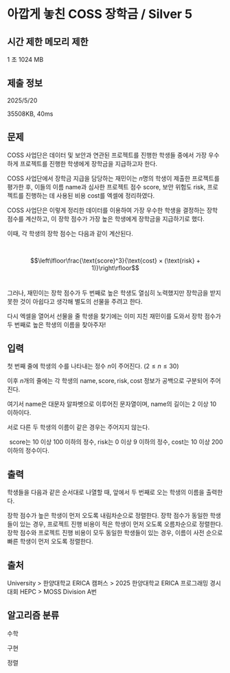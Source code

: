 # 아깝게 놓친 COSS 장학금 / Silver 5
 
## 시간 제한	메모리 제한	
1 초	1024 MB	

## 제출 정보
2025/5/20

35508KB,	40ms

## 문제
COSS 사업단은 데이터 및 보안과 연관된 프로젝트를 진행한 학생들 중에서 가장 우수하게 프로젝트를 진행한 학생에게 장학금을 지급하고자 한다.

COSS 사업단에서 장학금 지급을 담당하는 재민이는 
$n$명의 학생이 제출한 프로젝트를 평가한 후, 이들의 이름 
$\text{name}$과 심사한 프로젝트 점수 
$\text{score}$, 보안 위험도 
$\text{risk}$, 프로젝트를 진행하는 데 사용된 비용 
$\text{cost}$를 엑셀에 정리하였다.

COSS 사업단은 이렇게 정리한 데이터를 이용하여 가장 우수한 학생을 결정하는 장학 점수를 계산하고, 이 장학 점수가 가장 높은 학생에게 장학금을 지급하기로 했다.

이때, 각 학생의 장학 점수는 다음과 같이 계산된다.

 
 
$$\left\lfloor\frac{\text{score}^3}{\text{cost} × (\text{risk} + 1)}\right\rfloor$$ 

그러나, 재민이는 장학 점수가 두 번째로 높은 학생도 열심히 노력했지만 장학금을 받지 못한 것이 아쉽다고 생각해 별도의 선물을 주려고 한다.

다시 엑셀을 열어서 선물을 줄 학생을 찾기에는 이미 지친 재민이를 도와서 장학 점수가 두 번째로 높은 학생의 이름을 찾아주자!

## 입력
첫 번째 줄에 학생의 수를 나타내는 정수 
$n$이 주어진다. 
$(2 ≤ n ≤ 30)$ 

이후 
$n$개의 줄에는 각 학생의 
$\text{name}, \text{score}, \text{risk}, \text{cost}$ 정보가 공백으로 구분되어 주어진다.

여기서 
$\text{name}$은 대문자 알파벳으로 이루어진 문자열이며, 
$\text{name}$의 길이는 
$2$ 이상 
$10$ 이하이다.

서로 다른 두 학생의 이름이 같은 경우는 주어지지 않는다.

 
$\text{score}$는 
$10$ 이상 
$100$ 이하의 정수, 
$\text{risk}$는 
$0$ 이상 
$9$ 이하의 정수, 
$\text{cost}$는 
$10$ 이상 
$200$ 이하의 정수이다.

## 출력
학생들을 다음과 같은 순서대로 나열할 때, 앞에서 두 번째로 오는 학생의 이름을 출력한다.

장학 점수가 높은 학생이 먼저 오도록 내림차순으로 정렬한다.
장학 점수가 동일한 학생들이 있는 경우, 프로젝트 진행 비용이 적은 학생이 먼저 오도록 오름차순으로 정렬한다.
장학 점수와 프로젝트 진행 비용이 모두 동일한 학생들이 있는 경우, 이름이 사전 순으로 빠른 학생이 먼저 오도록 정렬한다.

## 출처
University > 한양대학교 ERICA 캠퍼스 > 2025 한양대학교 ERICA 프로그래밍 경시대회 HEPC > MOSS Division A번

## 알고리즘 분류
수학

구현

정렬
